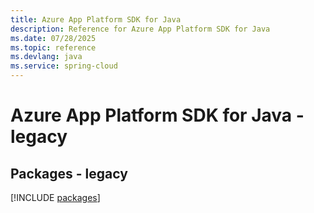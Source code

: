 ```yaml
---
title: Azure App Platform SDK for Java
description: Reference for Azure App Platform SDK for Java
ms.date: 07/28/2025
ms.topic: reference
ms.devlang: java
ms.service: spring-cloud
---
```

# Azure App Platform SDK for Java - legacy
## Packages - legacy
[!INCLUDE [packages](app-platform-index.md)]
